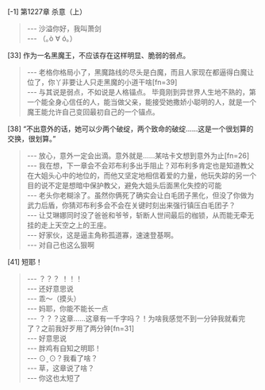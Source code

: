 
[-1] 第1227章 杀意（上）
>--- 沙溢你好，我叫萧剑<br>
>--- （｡ò ∀ ó｡）<br>

[33] 作为一名黑魔王，不应该存在这样明显、脆弱的弱点。
>--- 老格你格局小了，黑魔路线的尽头是白魔，而且人家现在都逼得白魔让位了，你丫非要让人只走黑魔的小道干啥[fn=39]<br>
>--- 与其说是弱点，不如说是人格锚点。
毕竟刚到异世界人生地不熟的，第一个能全身心信任的人，能当做父亲，能接受她撒娇小聪明的人，就是一个魔王能允许自己变回最初自己的一个锚点。<br>

[38] “不出意外的话，她可以少两个破绽，两个致命的破绽……这是一个很划算的交换，很划算。”
>--- 放心，意外一定会出滴。意外就是……某咕卡文想到意外为止[fn=26]<br>
>--- 我在想，下一章会不会邓布利多出手阻止？邓布利多肯定也是知道教父在大姐头心中的地位的，而他又坚定地相信着爱的力量，他玩失踪的另一个目的说不定是想暗中保护教父，避免大姐头后面黑化失控的可能<br>
>--- 老头你老糊涂了。虽然你俩死了确实会让白毛团子黑化，但没了你做为武力后盾，你猜邓布利多会不会在关键时刻出来强行镇压白毛团子？<br>
>--- 让艾琳娜同时没了爸爸和爷爷，斩断人世间最后的枷锁，从而能无牵无挂的走上天空之上的王座。<br>
>--- 好家伙，这是逼主角称孤道寡，速速登基啊。<br>
>--- 对自己也这么狠啊<br>

[41] 短耶！
>--- ？？？
！！！<br>
>--- 还好意思说<br>
>--- 乖～（摸头）<br>
>--- 妈耶，你能不能长一点<br>
>--- ？？？这章……这章有一千字吗？！为啥我感觉不到一分钟我就看完了？之前我好歹用了两分钟[fn=31]<br>
>--- 好意思说<br>
>--- 胖鸡有自知之明耶！<br>
>--- ⊙ˍ⊙？我看了啥？<br>
>--- 草，这章说了啥？<br>
>--- 你这也太短了<br>
